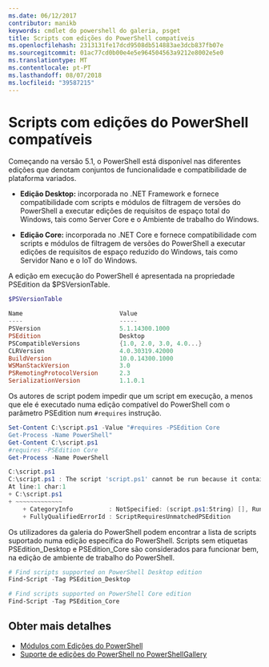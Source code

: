 ```yaml
---
ms.date: 06/12/2017
contributor: manikb
keywords: cmdlet do powershell do galeria, psget
title: Scripts com edições do PowerShell compatíveis
ms.openlocfilehash: 2313131fe17dcd9508db514883ae3dcb837fb07e
ms.sourcegitcommit: 01ac77cd0b00e4e5e964504563a9212e8002e5e0
ms.translationtype: MT
ms.contentlocale: pt-PT
ms.lasthandoff: 08/07/2018
ms.locfileid: "39587215"
---
```

# <a name="script-with-compatible-powershell-editions"></a>Scripts com edições do PowerShell compatíveis

Começando na versão 5.1, o PowerShell está disponível nas diferentes edições que denotam conjuntos de funcionalidade e compatibilidade de plataforma variados.

- **Edição Desktop:** incorporada no .NET Framework e fornece compatibilidade com scripts e módulos de filtragem de versões do PowerShell a executar edições de requisitos de espaço total do Windows, tais como Server Core e o Ambiente de trabalho do Windows.

- **Edição Core:** incorporada no .NET Core e fornece compatibilidade com scripts e módulos de filtragem de versões do PowerShell a executar edições de requisitos de espaço reduzido do Windows, tais como Servidor Nano e o IoT do Windows.

A edição em execução do PowerShell é apresentada na propriedade PSEdition da $PSVersionTable.

```powershell
$PSVersionTable

Name                           Value
----                           -----
PSVersion                      5.1.14300.1000
PSEdition                      Desktop
PSCompatibleVersions           {1.0, 2.0, 3.0, 4.0...}
CLRVersion                     4.0.30319.42000
BuildVersion                   10.0.14300.1000
WSManStackVersion              3.0
PSRemotingProtocolVersion      2.3
SerializationVersion           1.1.0.1
```

Os autores de script podem impedir que um script em execução, a menos que ele é executado numa edição compatível do PowerShell com o parâmetro PSEdition num `#requires` instrução.

```powershell
Set-Content C:\script.ps1 -Value "#requires -PSEdition Core
Get-Process -Name PowerShell"
Get-Content C:\script.ps1
#requires -PSEdition Core
Get-Process -Name PowerShell

C:\script.ps1
C:\script.ps1 : The script 'script.ps1' cannot be run because it contained a "#requires" statement for PowerShell editions 'Core'. The edition of PowerShell that is required by the script does not match the currently running PowerShell Desktop edition.
At line:1 char:1
+ C:\script.ps1
+ ~~~~~~~~~~~~~
    + CategoryInfo          : NotSpecified: (script.ps1:String) [], RuntimeException
    + FullyQualifiedErrorId : ScriptRequiresUnmatchedPSEdition
```

Os utilizadores da galeria do PowerShell podem encontrar a lista de scripts suportado numa edição específica do PowerShell.
Scripts sem etiquetas PSEdition_Desktop e PSEdition_Core são considerados para funcionar bem, na edição de ambiente de trabalho do PowerShell.

```powershell
# Find scripts supported on PowerShell Desktop edition
Find-Script -Tag PSEdition_Desktop

# Find scripts supported on PowerShell Core edition
Find-Script -Tag PSEdition_Core
```

## <a name="more-details"></a>Obter mais detalhes

- [Módulos com Edições do PowerShell](module-psedition-support.md)
- [Suporte de edições do PowerShell no PowerShellGallery](../how-to/finding-items/searching-by-psedition.md)

